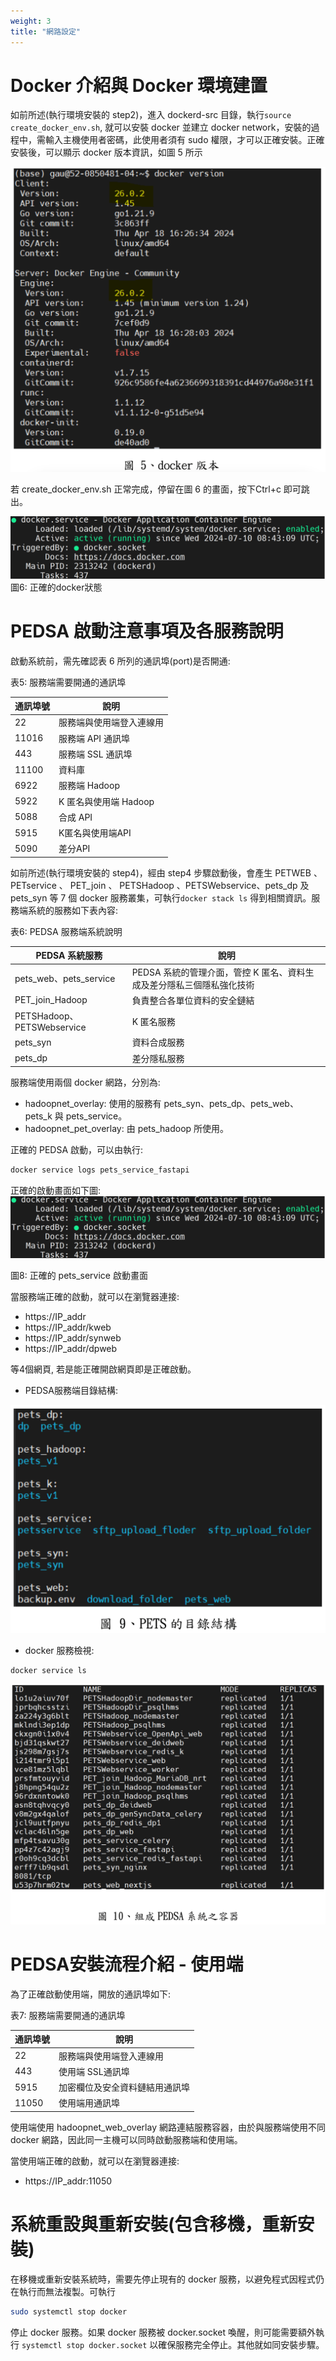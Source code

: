 ```yaml
---
weight: 3
title: "網路設定"
---
```


# Docker 介紹與 Docker 環境建置

如前所述(執行環境安裝的 step2)，進入 dockerd-src 目錄，執行`source create_docker_env.sh`, 就可以安裝 docker 並建立 docker network，安裝的過程中，需輸入主機使用者密碼，此使用者須有 sudo 權限，才可以正確安裝。正確安裝後，可以顯示 docker 版本資訊，如圖 5 所示

![圖5: docker版本](../../assets/fig5.png)

若 create_docker_env.sh 正常完成，停留在圖 6 的畫面，按下Ctrl+c 即可跳出。

![圖6: 正確的docker狀態](../../assets/fig6.png)
圖6: 正確的docker狀態

# PEDSA 啟動注意事項及各服務說明

啟動系統前，需先確認表 6 所列的通訊埠(port)是否開通:

表5: 服務端需要開通的通訊埠

| 通訊埠號 | 說明                     |
| -------- | ------------------------ |
| 22       | 服務端與使用端登入連線用 |
| 11016    | 服務端 API 通訊埠        |
| 443      | 服務端 SSL 通訊埠        |
| 11100    | 資料庫                   |
| 6922     | 服務端 Hadoop            |
| 5922     | K 匿名與使用端 Hadoop    |
| 5088     | 合成 API                 |
| 5915     | K匿名與使用端API         |
| 5090     | 差分API                  |

如前所述(執行環境安裝的 step4)，經由 step4 步驟啟動後，會產生 PETWEB 、 PETservice 、 PET_join 、 PETSHadoop 、PETSWebservice、pets_dp 及 pets_syn 等 7 個 docker 服務叢集，可執行`docker stack ls` 得到相關資訊。服務端系統的服務如下表內容:

表6: PEDSA 服務端系統說明

| PEDSA 系統服務             | 說明                                                                  |
| -------------------------- | --------------------------------------------------------------------- |
| pets_web、pets_service     | PEDSA 系統的管理介面，管控 K 匿名、資料生成及差分隱私三個隱私強化技術 |
| PET_join_Hadoop            | 負責整合各單位資料的安全鏈結                                          |
| PETSHadoop、PETSWebservice | K 匿名服務                                                            |
| pets_syn                   | 資料合成服務                                                          |
| pets_dp                    | 差分隱私服務                                                          |

服務端使用兩個 docker 網路，分別為:

- hadoopnet_overlay: 使用的服務有 pets_syn、pets_dp、pets_web、pets_k 與 pets_service。
- hadoopnet_pet_overlay: 由 pets_hadoop 所使用。

正確的 PEDSA 啟動，可以由執行:

```sh
docker service logs pets_service_fastapi
```

正確的啟動畫面如下圖:
![圖8: 正確的 pets_service 啟動畫面](../../assets/fig8.png)

圖8: 正確的 pets_service 啟動畫面

當服務端正確的啟動，就可以在瀏覽器連接:

- https://IP_addr
- https://IP_addr/kweb
- https://IP_addr/synweb
- https://IP_addr/dpweb

等4個網頁, 若是能正確開啟網頁即是正確啟動。

- PEDSA服務端目錄結構:

![圖9: PETS的目錄結構](../../assets/fig9.png)

- docker 服務檢視:

```sh
docker service ls
```

![圖10: 組成PEDSA系統之容器](../../assets/fig10.png)

# PEDSA安裝流程介紹 - 使用端

為了正確啟動使用端，開放的通訊埠如下:

表7: 服務端需要開通的通訊埠

| 通訊埠號 | 說明                           |
| -------- | ------------------------------ |
| 22       | 服務端與使用端登入連線用       |
| 443      | 使用端 SSL通訊埠               |
| 5915     | 加密欄位及安全資料鏈結用通訊埠 |
| 11050    | 使用端用通訊埠                 |

使用端使用 hadoopnet_web_overlay 網路連結服務容器，由於與服務端使用不同 docker 網路，因此同一主機可以同時啟動服務端和使用端。

當使用端正確的啟動，就可以在瀏覽器連接:

- https://IP_addr:11050

# 系統重設與重新安裝(包含移機，重新安裝)

在移機或重新安裝系統時，需要先停止現有的 docker 服務，以避免程式因程式仍在執行而無法複製。可執行

```sh
sudo systemctl stop docker
```

停止 docker 服務。如果 docker 服務被
docker.socket 喚醒，則可能需要額外執行 `systemctl stop
docker.socket` 以確保服務完全停止。其他就如同安裝步驟。
